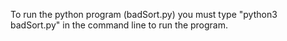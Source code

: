 To run the python program (badSort.py) you must type "python3 badSort.py" in the command line to run the program.